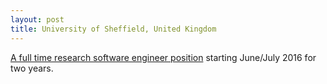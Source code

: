 ```yaml
---
layout: post
title: University of Sheffield, United Kingdom
---
```


[A full time research software engineer position](http://www.jobs.ac.uk/job/ANT812/research-software-engineer/) starting June/July 2016 for two years.
